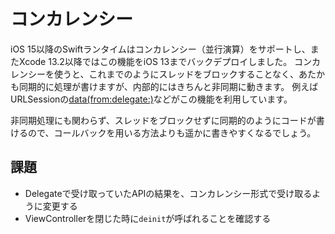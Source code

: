 # コンカレンシー

iOS 15以降のSwiftランタイムはコンカレンシー（並行演算）をサポートし、またXcode 13.2以降ではこの機能をiOS 13までバックデプロイしました。
コンカレンシーを使うと、これまでのようにスレッドをブロックすることなく、あたかも同期的に処理が書けますが、内部的にはきちんと非同期に動きます。
例えばURLSessionの[data(from:delegate:)](https://developer.apple.com/documentation/foundation/urlsession/3767353-data)などがこの機能を利用しています。

非同期処理にも関わらず、スレッドをブロックせずに同期的のようにコードが書けるので、コールバックを用いる方法よりも遥かに書きやすくなるでしょう。

## 課題
- Delegateで受け取っていたAPIの結果を、コンカレンシー形式で受け取るように変更する
- ViewControllerを閉じた時に`deinit`が呼ばれることを確認する
